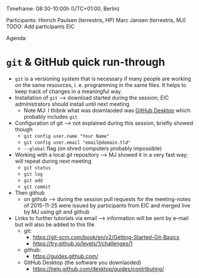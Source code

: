 Timeframe: 08:30-10:00h (UTC+01:00, Berlin)

Participants:
Hinrich Paulsen (terrestris, HP)
Marc Jansen (terrestris, MJ)
TODO: Add participants EIC

Agenda:
# `git` & GitHub quick run-through
  * `git` is a versioning system that is necessary if many people are working on the same resources, i. e. programming in the same files. It helps to keep track of changes in a meaningful way.
* Installation of `git` --> download started during the session; EIC administrators should install until next meeting
  * Note MJ: I thibnk what was downlaoded was [GitHub Desktop](https://desktop.github.com/) which probably includes `git`
* Configuration of git --> not explained during this session, briefly showed though
  * `git config user.name "Your Name"`
  * `git config user.email "email@domain.tld"`
  * `--global` flag (on shred computers probably impossible)
* Working with a local git repository --> MJ showed it in a very fast way; will repeat during next meeting 
  * `git status`
  * `git log`
  * `git add`
  * `git commit`
* Then github
  * on github --> during the session pull requests for the meeting-notes of 2015-11-25 were issued by participants from EIC and merged live by MJ using git and github
* Links to further tutorials via email --> information will be sent by e-mail but will also be added to this file
  * git:
    * https://git-scm.com/book/en/v2/Getting-Started-Git-Basics
    * https://try.github.io/levels/1/challenges/1
  * github:
    * https://guides.github.com/
  * GitHub Desktop (the software you downlaoded)
    * https://help.github.com/desktop/guides/contributing/ 

